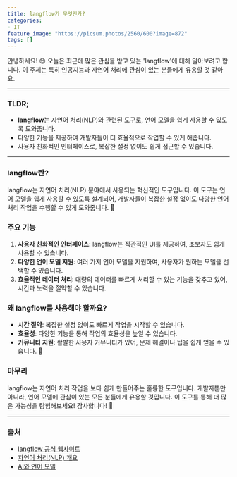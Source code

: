 ```yaml
---
title: langflow가 무엇인가?
categories: 
- IT
feature_image: "https://picsum.photos/2560/600?image=872"
tags: []
---
```


안녕하세요! 😊 오늘은 최근에 많은 관심을 받고 있는 'langflow'에 대해 알아보려고 합니다. 이 주제는 특히 인공지능과 자연어 처리에 관심이 있는 분들에게 유용할 것 같아요.

---

### TLDR;
- **langflow**는 자연어 처리(NLP)와 관련된 도구로, 언어 모델을 쉽게 사용할 수 있도록 도와줍니다.
- 다양한 기능을 제공하여 개발자들이 더 효율적으로 작업할 수 있게 해줍니다.
- 사용자 친화적인 인터페이스로, 복잡한 설정 없이도 쉽게 접근할 수 있습니다.

---

### langflow란?
langflow는 자연어 처리(NLP) 분야에서 사용되는 혁신적인 도구입니다. 이 도구는 언어 모델을 쉽게 사용할 수 있도록 설계되어, 개발자들이 복잡한 설정 없이도 다양한 언어 처리 작업을 수행할 수 있게 도와줍니다. 🌟

### 주요 기능
1. **사용자 친화적인 인터페이스**: langflow는 직관적인 UI를 제공하여, 초보자도 쉽게 사용할 수 있습니다.
2. **다양한 언어 모델 지원**: 여러 가지 언어 모델을 지원하여, 사용자가 원하는 모델을 선택할 수 있습니다.
3. **효율적인 데이터 처리**: 대량의 데이터를 빠르게 처리할 수 있는 기능을 갖추고 있어, 시간과 노력을 절약할 수 있습니다.

### 왜 langflow를 사용해야 할까요?
- **시간 절약**: 복잡한 설정 없이도 빠르게 작업을 시작할 수 있습니다.
- **효율성**: 다양한 기능을 통해 작업의 효율성을 높일 수 있습니다.
- **커뮤니티 지원**: 활발한 사용자 커뮤니티가 있어, 문제 해결이나 팁을 쉽게 얻을 수 있습니다. 🤝

### 마무리
langflow는 자연어 처리 작업을 보다 쉽게 만들어주는 훌륭한 도구입니다. 개발자뿐만 아니라, 언어 모델에 관심이 있는 모든 분들에게 유용할 것입니다. 이 도구를 통해 더 많은 가능성을 탐험해보세요! 감사합니다! 🙏

---

### 출처
- [langflow 공식 웹사이트](https://www.langflow.com)
- [자연어 처리(NLP) 개요](https://www.nltk.org)
- [AI와 언어 모델](https://www.openai.com)